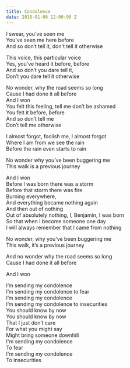 ```yaml
---
title: Condolence
date: 2016-01-06 12:00:00 Z
---
```


I swear, you've seen me  
You’ve seen me here before  
And so don’t tell it, don't tell it otherwise  

This voice, this particular voice  
Yes, you've heard it before, before  
And so don’t you dare tell it,  
Don’t you dare tell it otherwise  

No wonder, why the road seems so long  
Cause I had done it all before  
And I won  
You felt this feeling, tell me don’t be ashamed  
You felt it before, before  
And so don’t tell me  
Don’t tell me otherwise  

I almost forgot, foolish me, I almost forgot  
Where I am from we see the rain  
Before the rain even starts to rain  

No wonder why you’ve been buggering me  
This walk is a previous journey  

And I won  
Before I was born there was a storm  
Before that storm there was fire  
Burning everywhere,  
And everything became nothing again  
And then out of nothing  
Out of absolutely nothing, I, Benjamin, I was born  
So that when I become someone one day  
I will always remember that I came from nothing  

No wonder, why you've been buggering me  
This walk, it’s a previous journey  

And no wonder why the road seems so long  
Cause I had done it all before  

And I won  

I’m sending my condolence  
I’m sending my condolence to fear  
I’m sending my condolence  
I’m sending my condolence to insecurities  
You should know by now  
You should know by now  
That I just don’t care  
For what you might say  
Might bring someone downhill  
I'm sending my condolence  
To fear  
I'm sending my condolence  
To insecurities  